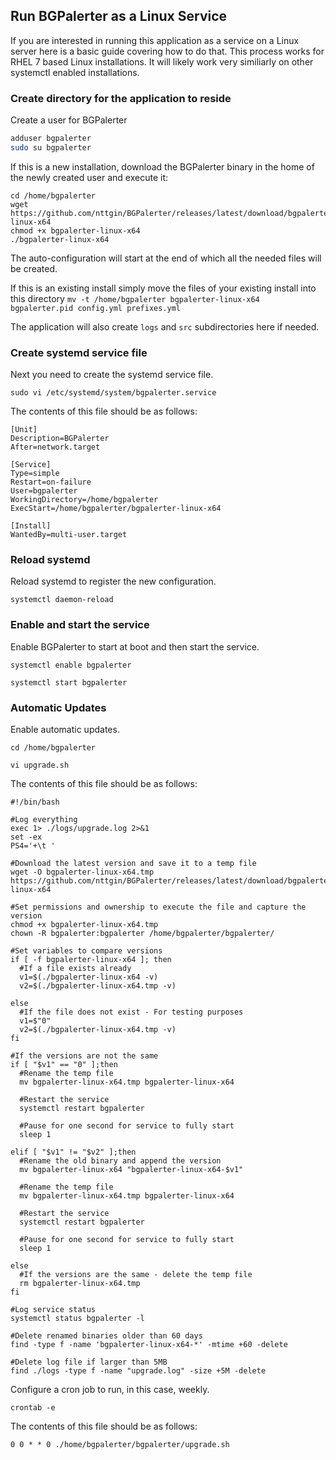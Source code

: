 ## Run BGPalerter as a Linux Service
If you are interested in running this application as a service on a Linux server here is a basic guide covering how to do that.  This process works for RHEL 7 based Linux installations.  It will likely work very similiarly on other systemctl enabled installations.

### Create directory for the application to reside
Create a user for BGPalerter

```bash
adduser bgpalerter
sudo su bgpalerter
```

If this is a new installation, download the BGPalerter binary in the home of the newly created user and execute it:

```
cd /home/bgpalerter
wget https://github.com/nttgin/BGPalerter/releases/latest/download/bgpalerter-linux-x64
chmod +x bgpalerter-linux-x64
./bgpalerter-linux-x64
```
The auto-configuration will start at the end of which all the needed files will be created.

If this is an existing install simply move the files of your existing install into this directory `mv -t /home/bgpalerter bgpalerter-linux-x64 bgpalerter.pid config.yml prefixes.yml`

The application will also create `logs` and `src` subdirectories here if needed. 

### Create systemd service file
Next you need to create the systemd service file.

`sudo vi /etc/systemd/system/bgpalerter.service`

The contents of this file should be as follows:

```
[Unit]
Description=BGPalerter
After=network.target

[Service]
Type=simple
Restart=on-failure
User=bgpalerter
WorkingDirectory=/home/bgpalerter
ExecStart=/home/bgpalerter/bgpalerter-linux-x64

[Install]
WantedBy=multi-user.target
```

### Reload systemd
Reload systemd to register the new configuration.

`systemctl daemon-reload`

### Enable and start the service
Enable BGPalerter to start at boot and then start the service.

`systemctl enable bgpalerter`

`systemctl start bgpalerter`


### Automatic Updates
Enable automatic updates.

`cd /home/bgpalerter`

`vi upgrade.sh`

The contents of this file should be as follows:

```
#!/bin/bash

#Log everything
exec 1> ./logs/upgrade.log 2>&1
set -ex
PS4='+\t '

#Download the latest version and save it to a temp file
wget -O bgpalerter-linux-x64.tmp https://github.com/nttgin/BGPalerter/releases/latest/download/bgpalerter-linux-x64

#Set permissions and ownership to execute the file and capture the version
chmod +x bgpalerter-linux-x64.tmp
chown -R bgpalerter:bgpalerter /home/bgpalerter/bgpalerter/

#Set variables to compare versions
if [ -f bgpalerter-linux-x64 ]; then
  #If a file exists already
  v1=$(./bgpalerter-linux-x64 -v)
  v2=$(./bgpalerter-linux-x64.tmp -v)

else
  #If the file does not exist - For testing purposes
  v1=$"0"
  v2=$(./bgpalerter-linux-x64.tmp -v)
fi

#If the versions are not the same
if [ "$v1" == "0" ];then
  #Rename the temp file
  mv bgpalerter-linux-x64.tmp bgpalerter-linux-x64

  #Restart the service
  systemctl restart bgpalerter

  #Pause for one second for service to fully start
  sleep 1

elif [ "$v1" != "$v2" ];then
  #Rename the old binary and append the version
  mv bgpalerter-linux-x64 "bgpalerter-linux-x64-$v1"

  #Rename the temp file
  mv bgpalerter-linux-x64.tmp bgpalerter-linux-x64

  #Restart the service
  systemctl restart bgpalerter
  
  #Pause for one second for service to fully start
  sleep 1

else
  #If the versions are the same - delete the temp file
  rm bgpalerter-linux-x64.tmp
fi

#Log service status
systemctl status bgpalerter -l

#Delete renamed binaries older than 60 days
find -type f -name 'bgpalerter-linux-x64-*' -mtime +60 -delete

#Delete log file if larger than 5MB
find ./logs -type f -name "upgrade.log" -size +5M -delete
```

Configure a cron job to run, in this case, weekly.

`crontab -e`

The contents of this file should be as follows:
```
0 0 * * 0 ./home/bgpalerter/bgpalerter/upgrade.sh
```
